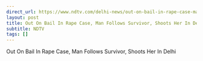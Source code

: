 ```yaml
---
direct_url: https://www.ndtv.com/delhi-news/out-on-bail-in-rape-case-man-follows-survivor-shoots-her-in-delhi-9009133
layout: post
title: Out On Bail In Rape Case, Man Follows Survivor, Shoots Her In Delhi
subtitle: NDTV
tags: []
---
```


Out On Bail In Rape Case, Man Follows Survivor, Shoots Her In Delhi
